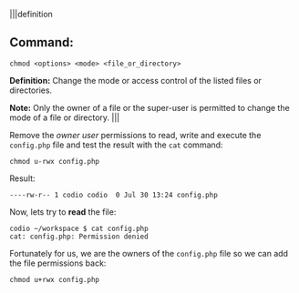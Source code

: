 |||definition
## Command: 
```
chmod <options> <mode> <file_or_directory>
```
__Definition:__ Change the mode or access control of the listed files or directories.

__Note:__ Only the owner of a file or the super-user is permitted to change the mode of a file or directory.
|||

Remove the _owner user_ permissions to read, write and execute the `config.php` file and test the result with the `cat` command: 

```
chmod u-rwx config.php
```

Result: 

```
----rw-r-- 1 codio codio  0 Jul 30 13:24 config.php
```

Now, lets try to __read__ the file:

```
codio ~/workspace $ cat config.php
cat: config.php: Permission denied
```

Fortunately for us, we are the owners of the `config.php` file so we can add the file permissions back: 

```
chmod u+rwx config.php
```